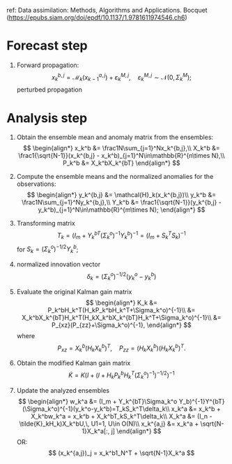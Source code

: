 ref:
Data assimilation: Methods, Algorithms and Applications. Bocquet (https://epubs.siam.org/doi/epdf/10.1137/1.9781611974546.ch6)

# Forecast step
1. Forward propagation:
$$
x_k^{b,j}=\mathcal{M}_k(x_{k-1}^{a,j})+\varepsilon_k^{M,j},\quad \varepsilon_k^{M,j}\sim\mathcal{N}(0,\Sigma_k^M);
$$
perturbed propagation

# Analysis step
1. Obtain the ensemble mean and anomaly matrix from the ensembles:
$$
\begin{align*}
x_k^b &= \frac1N\sum_{j=1}^Nx_k^{b,j},\\
X_k^b &= \frac1{\sqrt{N-1}}(x_k^{b,j} - x_k^b)_{j=1}^N\in\mathbb{R}^{n\times N},\\
P_k^b &= X_k^bX_k^{bT}
\end{align*}
$$
2. Compute the ensemble means and the normalized anomalies for the observations:
$$
\begin{align*}
y_k^{b,j} &= \mathcal{H}_k(x_k^{b,j})\\
y_k^b &= \frac1N\sum_{j=1}^Ny_k^{b,j},\\
Y_k^b &= \frac1{\sqrt{N-1}}(y_k^{b,j} - y_k^b)_{j=1}^N\in\mathbb{R}^{m\times N};
\end{align*}
$$
3. Transforming matrix
$$
T_k = (I_m+Y_k^{bT}(\Sigma_k^o)^{-1}Y_k^b)^{-1} = (I_m + S_k^TS_k)^{-1}
$$
for $S_k=(\Sigma_k^o)^{-1/2}Y_k^b$;

4. normalized innovation vector
$$
\delta_k = (\Sigma_k^o)^{-1/2}(y_k^o-y_k^b)
$$
2. Evaluate the original Kalman gain matrix
$$
\begin{align*}
K_k &= P_k^bH_k^T(H_kP_k^bH_k^T+\Sigma_k^o)^{-1}\\
&= X_k^bX_k^{bT}H_k^T(H_kX_k^bX_k^{bT}H_k^T+\Sigma_k^o)^{-1}\\
&= P_{xz}(P_{zz}+\Sigma_k^o)^{-1},
\end{align*}
$$
where
$$
P_{xz} = X_k^b(H_kX_k^b)^T,\quad P_{zz} = (H_kX_k^b)(H_kX_k^b)^T.
$$
3. Obtain the modified Kalman gain matrix
$$
\tilde K = K(I + (I + H_kP_k^bH_k^T(\Sigma_k^o)^{-1})^{-1/2})^{-1}
$$
4. Update the analyzed ensembles
$$
\begin{align*}
w_k^a &= (I_m + Y_k^{bT}\Sigma_k^o Y_b)^{-1}Y^{bT}(\Sigma_k^o)^{-1}(y_k^o-y_k^b)=T_kS_k^T\delta_k\\
x_k^a &= x_k^b + X_k^bw_k^a = x_k^b + X_k^bT_kS_k^T\delta_k\\
X_k^a &= (I_n - \tilde{K}_kH_k)X_k^bU,\, U1=1, U\in O(N)\\
x_k^{a,j} &= x_k^a + \sqrt{N-1}X_k^a[:, j]
\end{align*}
$$
OR:
$$
(x_k^{a,j})_j = x_k^b1_N^T + \sqrt{N-1}X_k^a
$$